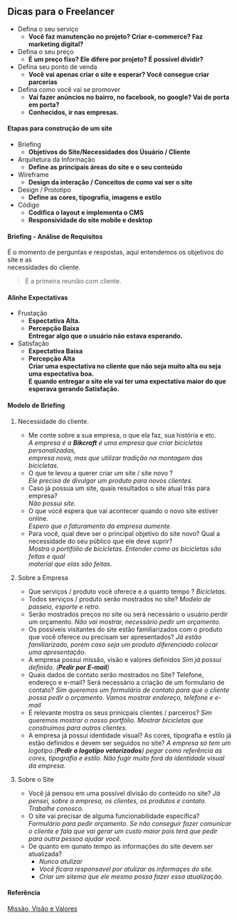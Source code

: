## Dicas para o Freelancer

- Defina o seu serviço
    - **Você faz manutenção no projeto? Criar e-commerce? Faz marketing digital?**<br>
- Defina o seu preço
  - **É um preço fixo? Ele difere por projeto? É possível dividir?**<br>
- Defina seu ponto de venda
    - **Você vai apenas criar o site e esperar? Você consegue criar parcerias**<br>
- Defina como você vai se promover
    - **Vai fazer anúncios no bairro, no facebook, no google? Vai de porta em porta?**<br>
    - **Conhecidos, ir nas empresas.**

#### Etapas para construção de um site

- Briefing
    - **Objetivos do Site/Necessidades dos Úsuário / Cliente**
- Arquitetura da Informação
    - **Define as principais áreas do site e o seu conteúdo**
- Wireframe
    - **Design da interação / Conceitos de como vai ser o site**
- Design / Prototipo
    - **Define as cores, tipografia, imagens e estilo**
- Código
    - **Codifica o layout e implementa o CMS**<br>
    - **Responsividade do site mobile e desktop**

#### Briefing - Análise de Requisitos
É o momento de perguntas e respostas, aqui entendemos os objetivos do site e as<br>
necessidades do cliente.<br>
> É a primeira reunião com cliente.

#### Alinhe Expectativas
- Frustação
    - **Espectativa Alta.**<br>
    - **Percepção Baixa**<br>
 **Entregar algo que o usuário não estava esperando.**
- Satisfação
    - **Expectativa Baixa**
    - **Percepção Alta**<br>
**Criar uma espectativa no cliente que não seja muito alta ou seja uma espectativa boa.**<br>
**E quando entregar o site ele vai ter uma expectativa maior do que esperava gerando Satisfação.**<br>

#### Modelo de Briefing
1.  Necessidade do cliente.
    *  Me conte sobre a sua empresa, o que ela faz, sua história e etc.<br>
        *A empresa é a **Bikcraft** é uma empresa que criar bicicletas personalizadas,* <br>
        *empresa nova, mas que utilizar tradição na montagem das bicicletas.*
    *  O que te levou a querer criar um site / site novo ?<br>
        *Ele precisa de divulgar um produto para novos clientes.*
    *  Caso já possua um site, quais resultados o site atual trás para empresa?<br>
        *Não possui site.*
    *  O que você espera que vai acontecer quando o novo site estiver online.<br>
        *Espero que o faturamento da empresa aumente.*
    *  Para você, qual deve ser o principal objetivo do site novo? Qual a necessidade do seu público que ele deve suprir?<br>
        *Mostra o portifólio de bicicletas. Entender como as bicicletas são feitas e qual* <br>
        *material que elas são feitas.*

2.  Sobre a Empresa
    * Que serviços / produto você oferece e a quanto tempo ?
      *Bicicletas.*
    * Todos serviços / produto serão mostrados no site?
      *Modelo de passeio, esporte e retro.*
    * Serão mostrados preços no site ou será necessário o usuário perdir um orçamento.
      *Não vai mostrar, necessário pedir um orçamento.*
    * Os possíveis visitantes do site estão familiarizados com o produto que você oferece ou precisam ser apresentados?
      *Já estão familiarizado, porém caso seja um produto diferenciado colocar uma apresentação.*
    * A empresa possui missão, visão e valores definidos
      *Sim já possui definido. (**Pedir por E-mail**)*
    * Quais dados de contato serão mostrados no Site? Telefone, endereço e e-mail? Será necessário a criação de um formulario de contato?
      *Sim queremos um formulário de contato para que o cliente possa pedir o orçamento.*
      *Vamos mostrar endereço, telefone e e-mail*
    * É relevante mostra os seus prinicpais clientes / parceiros?
      *Sim queremos mostrar o nosso portfólio. Mostrar bicicletas que construimos para outros clientes.*
    * A empresa já possui identidade visual? As cores, tipografia e estilo já estão definidos e devem ser seguidos no site?
      *A empresa só tem um logotipo.(**Pedir o logotipo vetorizados**) pegar como referência as cores, tipografia e estilo.*
      *Não fugir muito forá da identidade visual da empresa.*

3. Sobre o Site
    * Você já pensou em uma possível divisão do conteúdo no site?
    *Já pensei, sobre a empresa, os clientes, os produtos e contato. Trabalhe conosco.*
    * O site vai precisar de alguma funcionabilidade específica?
    *Formulário para pedir orçamento. Se não conseguir fazer comunicar o cliente e fala que vai gerar um custo maior pois terá que pedir para outra pessoa ajudar você.*
    * De quanto em qunato tempo as informações do site devem ser atualizada?
        * *Nunca atulizar*
        * *Você ficara responsavel por atulizar as informaçes do site.*
        * *Criar um sitema que ele mesmo possa fazer essa atualização.*


#### Referência
[Missão, Visão e Valores](https://www.treasy.com.br/blog/missao-visao-e-valores/)
